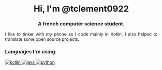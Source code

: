 <h1 align="center">Hi, I'm @tclement0922</h1>
<h3 align="center">A french computer science student.</h3>

<p align="justify">I like to tinker with my phone so I code mainly in Kotlin. I also helped to translate some open source projects.</p>

<h3 align="left">Languages I'm using:</h3>
<p align="left"> <a href="https://kotlinlang.org" target="_blank"> <img src="https://img.shields.io/badge/%20-Kotlin-blue?logo=kotlin&color=766DB2&logoColor=FFFFFF&style=for-the-badge" alt="kotlin"/> </a> <a href="https://www.java.com" target="_blank"> <img src="https://img.shields.io/badge/%20-Java-blue?logo=java&color=f89820&logoColor=FFFFFF&style=for-the-badge" alt="java" /> </a> <a href="https://www.python.org" target="_blank"> <img src="https://img.shields.io/badge/%20-Python-blue?logo=python&color=FFD43B&logoColor=000000&style=for-the-badge" alt="python" /> </a> </p>
